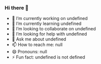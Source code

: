 ### Hi there 👋

- 🔭 I’m currently working on undefined
- 🌱 I’m currently learning undefined
- 👯 I’m looking to collaborate on undefined
- 🤔 I’m looking for help with undefined
- 💬 Ask me about undefined
- 📫 How to reach me: null
- 😄 Pronouns: null
- ⚡ Fun fact: undefined is not defined

